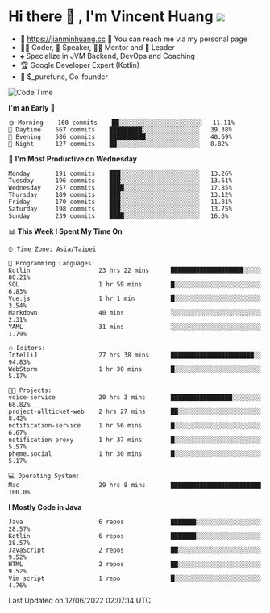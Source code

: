 # Hi there 👋 , I'm Vincent Huang ![](https://komarev.com/ghpvc/?username=Jian-Min-Huang)
- 💎 https://jianminhuang.cc 🙋 You can reach me via my personal page
- 👨‍💻 Coder, 🎤 Speaker, 👨‍🏫 Mentor and 🚀 Leader
- ♠️ Specialize in JVM Backend, DevOps and Coaching
- 🏆 Google Developer Expert (Kotlin)
- 💼 $_purefunc, Co-founder

<!--START_SECTION:waka-->
![Code Time](http://img.shields.io/badge/Code%20Time-0%20secs-blue)

**I'm an Early 🐤** 

```text
🌞 Morning    160 commits    ██░░░░░░░░░░░░░░░░░░░░░░░   11.11% 
🌆 Daytime    567 commits    █████████░░░░░░░░░░░░░░░░   39.38% 
🌃 Evening    586 commits    ██████████░░░░░░░░░░░░░░░   40.69% 
🌙 Night      127 commits    ██░░░░░░░░░░░░░░░░░░░░░░░   8.82%

```
📅 **I'm Most Productive on Wednesday** 

```text
Monday       191 commits    ███░░░░░░░░░░░░░░░░░░░░░░   13.26% 
Tuesday      196 commits    ███░░░░░░░░░░░░░░░░░░░░░░   13.61% 
Wednesday    257 commits    ████░░░░░░░░░░░░░░░░░░░░░   17.85% 
Thursday     189 commits    ███░░░░░░░░░░░░░░░░░░░░░░   13.12% 
Friday       170 commits    ███░░░░░░░░░░░░░░░░░░░░░░   11.81% 
Saturday     198 commits    ███░░░░░░░░░░░░░░░░░░░░░░   13.75% 
Sunday       239 commits    ████░░░░░░░░░░░░░░░░░░░░░   16.6%

```


📊 **This Week I Spent My Time On** 

```text
⌚︎ Time Zone: Asia/Taipei

💬 Programming Languages: 
Kotlin                   23 hrs 22 mins      ████████████████████░░░░░   80.21% 
SQL                      1 hr 59 mins        █░░░░░░░░░░░░░░░░░░░░░░░░   6.83% 
Vue.js                   1 hr 1 min          █░░░░░░░░░░░░░░░░░░░░░░░░   3.54% 
Markdown                 40 mins             ░░░░░░░░░░░░░░░░░░░░░░░░░   2.31% 
YAML                     31 mins             ░░░░░░░░░░░░░░░░░░░░░░░░░   1.79%

🔥 Editors: 
IntelliJ                 27 hrs 38 mins      ███████████████████████░░   94.83% 
WebStorm                 1 hr 30 mins        █░░░░░░░░░░░░░░░░░░░░░░░░   5.17%

🐱‍💻 Projects: 
voice-service            20 hrs 3 mins       █████████████████░░░░░░░░   68.82% 
project-allticket-web    2 hrs 27 mins       ██░░░░░░░░░░░░░░░░░░░░░░░   8.42% 
notification-service     1 hr 56 mins        █░░░░░░░░░░░░░░░░░░░░░░░░   6.67% 
notification-proxy       1 hr 37 mins        █░░░░░░░░░░░░░░░░░░░░░░░░   5.57% 
pheme.social             1 hr 30 mins        █░░░░░░░░░░░░░░░░░░░░░░░░   5.17%

💻 Operating System: 
Mac                      29 hrs 8 mins       █████████████████████████   100.0%

```

**I Mostly Code in Java** 

```text
Java                     6 repos             ███████░░░░░░░░░░░░░░░░░░   28.57% 
Kotlin                   6 repos             ███████░░░░░░░░░░░░░░░░░░   28.57% 
JavaScript               2 repos             ██░░░░░░░░░░░░░░░░░░░░░░░   9.52% 
HTML                     2 repos             ██░░░░░░░░░░░░░░░░░░░░░░░   9.52% 
Vim script               1 repo              █░░░░░░░░░░░░░░░░░░░░░░░░   4.76%

```



 Last Updated on 12/06/2022 02:07:14 UTC
<!--END_SECTION:waka-->

